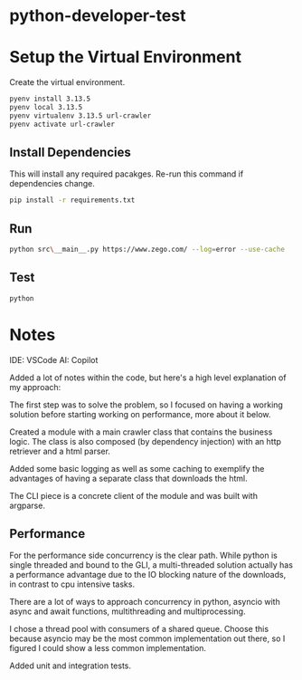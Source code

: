 # python-developer-test

# Setup the Virtual Environment

Create the virtual environment.

```bash
pyenv install 3.13.5
pyenv local 3.13.5
pyenv virtualenv 3.13.5 url-crawler
pyenv activate url-crawler
```

## Install Dependencies

This will install any required pacakges. Re-run this command if dependencies change.

```bash
pip install -r requirements.txt
```

## Run

```bash
python src\__main__.py https://www.zego.com/ --log=error --use-cache
```

## Test

```bash
python
```

# Notes
IDE: VSCode
AI: Copilot

Added a lot of notes within the code, but here's a high level explanation of my approach:

The first step was to solve the problem, so I focused on having a working solution before starting working on performance, more about it below.

Created a module with a main crawler class that contains the business logic. The class is also composed (by dependency injection) with an http retriever and a html parser.

Added some basic logging as well as some caching to exemplify the advantages of having a separate class that downloads the html.

The CLI piece is a concrete client of the module and was built with argparse.

## Performance

For the performance side concurrency is the clear path. While python is single threaded and bound to the GLI, a multi-threaded solution actually has a performance advantage due to the IO blocking nature of the downloads, in contrast to cpu intensive tasks.

There are a lot of ways to approach concurrency in python, asyncio with async and await functions, multithreading and multiprocessing.

I chose a thread pool with consumers of a shared queue. Choose this because asyncio may be the most common implementation out there, so I figured I could show a less common implementation.

Added unit and integration tests.
